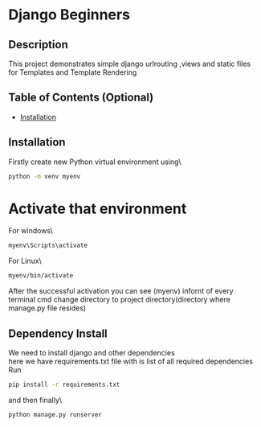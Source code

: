 
# Django Beginners

## Description

This project demonstrates simple django urlrouting ,views and static files for Templates and Template Rendering 




## Table of Contents (Optional)

- [Installation](#installation)


## Installation
Firstly create new Python virtual environment using\
```bash
python -m venv myenv
```
# Activate that environment
For windows\
```bash 
myenv\Scripts\activate
```
For Linux\
```bash
myenv/bin/activate
```
After the successful activation you can see (myenv) infornt of every terminal cmd change directory to project directory(directory where manage.py file resides)

## Dependency Install
We need to install django and other dependencies\
here we have requirements.txt file with is list of all required dependencies\
Run  
```bash
pip install -r requirements.txt
```
and then finally\
```bash
python manage.py runserver
```